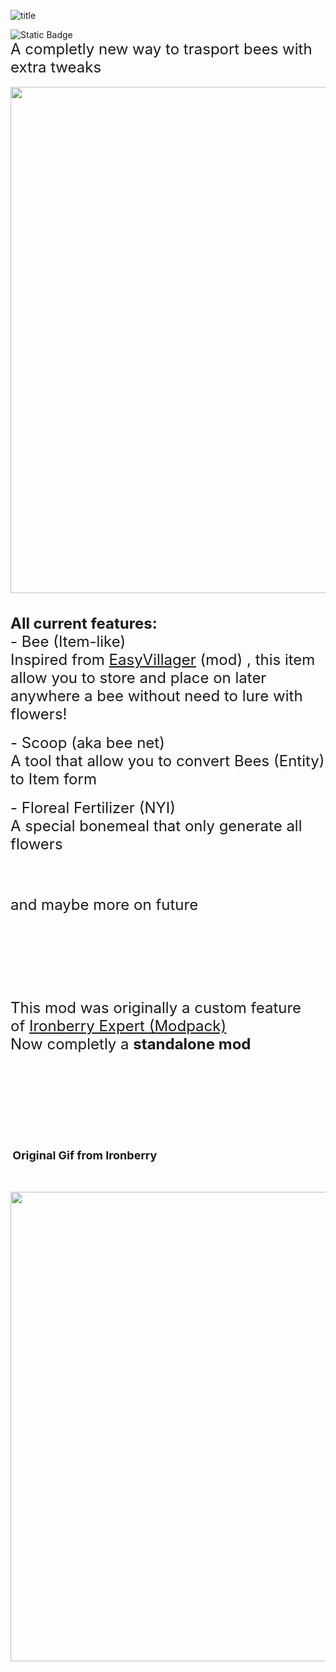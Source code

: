 <p><img src="https://cf.way2muchnoise.eu/versions/1154134.svg" alt="title" /></p>
<div><img src="https://img.shields.io/badge/NeoForge-lime?style=plastic&amp;link=https%3A%2F%2Fneoforged.net%2F" alt="Static Badge" /></div>
<div><span style="font-size: 24px;">A completly new way to trasport bees with extra tweaks</span></div>
<div>&nbsp;<img src="https://github.com/DevDyna/ContentArchive/blob/main/Easy%20Bee/new.gif?raw=true" alt="" width="927" height="810" /></div>
<div>&nbsp;</div>
<div>&nbsp;</div>
<div>
<div><span style="font-size: 24px;"><strong>All current features:</strong></span></div>
<div><span style="font-size: 24px;">- Bee (Item-like)</span></div>
<div><span style="font-size: 24px;">Inspired from <a href="https://legacy.curseforge.com/minecraft/mc-mods/easy-villagers">EasyVillager</a> (mod) , this item allow you to store and place on later anywhere a bee without need to lure with flowers!</span></div>
</div>
<div>&nbsp;</div>
<div><span style="font-size: 24px;">- Scoop (aka bee net)</span></div>
<div><span style="font-size: 24px;">A tool that allow you to convert Bees (Entity) to Item form</span></div>
<div>&nbsp;</div>
<div><span style="font-size: 24px;">-&nbsp;Floreal Fertilizer (NYI)</span></div>
<div><span style="font-size: 24px;">A special bonemeal that only generate all flowers&nbsp;</span></div>
<div>&nbsp;</div>
<div>&nbsp;</div>
<div>&nbsp;</div>
<div>&nbsp;</div>
<div>
<div><span style="font-size: 24px;">and maybe more on future</span></div>
</div>
<div>&nbsp;</div>
<div>&nbsp;</div>
<div>&nbsp;</div>
<div>&nbsp;</div>
<div>&nbsp;</div>
<div>&nbsp;</div>
<div>&nbsp;</div>
<div>&nbsp;</div>
<div>
<div><span style="font-size: 24px;">This mod was originally a custom feature of&nbsp;<a href="https://legacy.curseforge.com/minecraft/modpacks/ironberry-expert">Ironberry Expert (Modpack)</a>&nbsp;</span></div>
<div><span style="font-size: 24px;">Now completly a&nbsp;<strong>standalone mod</strong></span></div>
</div>
<div>&nbsp;</div>
<div>&nbsp;</div>
<div>&nbsp;</div>
<div>&nbsp;</div>
<div>&nbsp;</div>
<div>&nbsp;</div>
<div>&nbsp;</div>
<div>&nbsp;</div>
<div>&nbsp;</div>
<div><strong>&nbsp;<span style="font-size: 18px;">Original Gif from Ironberry</span></strong></div>
<div>&nbsp;</div>
<div>&nbsp;
<div class="spoiler">
<p><img src="https://github.com/DevDyna/ContentArchive/blob/main/Easy%20Bee/old.gif?raw=true" alt="" width="627" height="751" /></p>
</div>
<p>&nbsp;</p>
</div>
